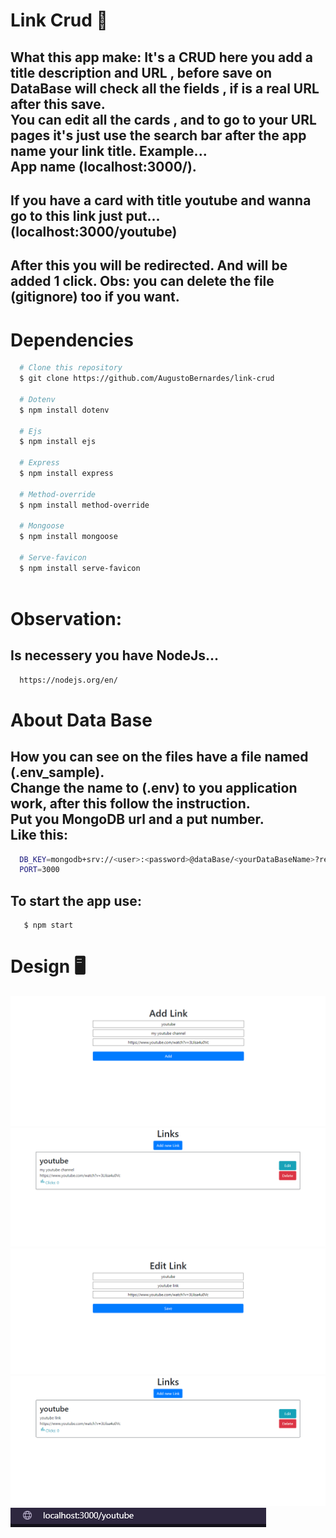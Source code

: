 # Link Crud 💾

What this app make:
It's a CRUD here you add a title description and URL , before save on DataBase will check all the fields , if is a real URL after this save.\
You can edit all the cards , and to go to your URL pages it's just use the search bar after the app name your link title. Example...\
App name (localhost:3000/).
---------------------------------------------------------------------------------------------------------------------------------------------------------
If you have a card with title youtube and wanna go to this link just put...\
(localhost:3000/youtube)
---------------------------------------------------------------------------------------------------------------------------------------------------------
After this you will be redirected.
And will be added 1 click.
Obs: you can delete the file (gitignore) too if you want.
---------------------------------------------------------------------------------------------------------------------------------------------------------


# Dependencies

```bash
  # Clone this repository
  $ git clone https://github.com/AugustoBernardes/link-crud
  
  # Dotenv
  $ npm install dotenv
  
  # Ejs
  $ npm install ejs
  
  # Express
  $ npm install express
  
  # Method-override
  $ npm install method-override
  
  # Mongoose
  $ npm install mongoose
  
  # Serve-favicon
  $ npm install serve-favicon
  
```
#  Observation:
  Is necessery you have NodeJs...
---------------------------------------------------------------------------------------------------------------------------------------------------------
  ```bash
    https://nodejs.org/en/
  ```
  
# About Data Base

How you can see on the files have a file named (.env_sample).\
Change the name to (.env) to you application work, after this follow the instruction.\
Put you MongoDB url and a put number.\
Like this:
---------------------------------------------------------------------------------------------------------------------------------------------------------
```bash
  DB_KEY=mongodb+srv://<user>:<password>@dataBase/<yourDataBaseName>?retryWrites=true&w=majority
  PORT=3000
```

To start  the app use:
---------------------------------------------------------------------------------------------------------------------------------------------------------
```console
   $ npm start
```

# Design 🖥️

![1Image](design/design1.png)
![2Image](design/design2.png)
![3Image](design/design3.png)
![4Image](design/design4.png)
![5Image](design/design5.png)

